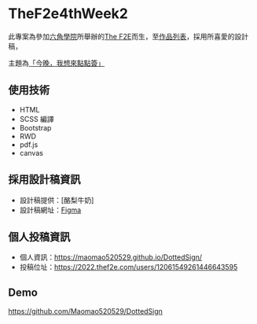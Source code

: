 # TheF2e4thWeek2

此專案為參加[六角學院](https://www.hexschool.com/)所舉辦的[The F2E](https://2022.thef2e.com/)而生，至[作品列表](https://2022.thef2e.com/works)，採用所喜愛的設計稿，

主題為[「今晚，我想來點點簽」](https://2022.thef2e.com/news/week2)

## 使用技術

- HTML 
- SCSS 編譯
- Bootstrap
- RWD
- pdf.js
- canvas

## 採用設計稿資訊

- 設計稿提供：[酪梨牛奶]
- 設計稿網址：[Figma](https://2022.thef2e.com/users/12061549261447203157)

## 個人投稿資訊

- 個人資訊：https://maomao520529.github.io/DottedSign/
- 投稿位址：https://2022.thef2e.com/users/12061549261446643595

## Demo

https://github.com/Maomao520529/DottedSign
